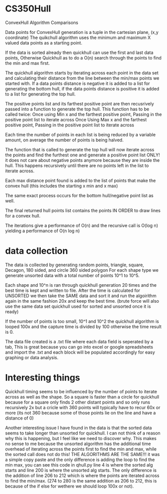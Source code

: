 # CS350Hull
ConvexHull Algorithm Comparisons

Data points for ConvexHull generation is a tuple in the cartesian plane, (x,y coordinate)
The quikchull algorithm uses the minimum and maximum X valued data points as a starting point.

If the data is sorted already then quickhull can use the first and last data points, Otherwise Quickhull as to do a O(n) search through the points to find the min and max first.

The quickhull algorithm starts by iterating across each point in the data set and calculating their distance from the line between the min/max points we started with.  If a data points distance is negative it is added to a list for generating the bottom hull, if the data points distance is positive it is added to a list for generating the top hull.    

The positive points list and its farthest positive point are then recusrively passed into a function to generate the top hull.  This function has to be called twice:
            Once using Min x and the farthest positive point,  Passing in the positive point list to iterate across
            Once Using Max x and the farthest positive point,  Passing in the positive point list to iterate across
            
Each time the number of points in each list is being reduced by a variable amount,  on average the number of points is being halved.

The function that is called to generate the top hull will now iterate across the points and find the furthest one and generate a positive point list ONLY! it does not care about negative points anymore because they are inside the hull.  This happens recursively until there are no points left in the list to iterate across.  

Each max distance point found is added to the list of points that make the convex hull (this includes the starting x min and x max)

The same exact process occurs for the bottom hull/negative point list as well.

The final returned hull points list contains the points IN ORDER to draw lines for a convex hull.


The iterations give a performance of O(n) and the recursive call is O(log n)  yielding a performance of O(n log n)


# data collection

The data is collected by generating random points, triangle, square, Decagon, 180 sided, and circle 360 sided polygon
For each shape type we generate unsorted data with a total number of points 10^1 to 10^5.

Each shape and 10^n is ran through quickhull generation 20 times and the best time is kept and written to file.
After the time is calculated for UNSORTED we then take the SAME data and sort it and run the algoirithm again in the same fashion 20x and keep the best time.     (brute force will also use the same data set quickhull used for sorted and unsorted once it is ready)

If the number of points is too small, 10^1 and 10^2 the quickhull algorithm is looped 100x and the capture time is divided by 100 otherwise the time result is 0.

The data file created is a .txt file where each data field is seperated by a tab, This is great because you can go into excel or google spreadsheets and import the .txt and each block will be populated accordingly for easy graphing or data analysis.

# Interesting things
Quickhull timing seems to be influenced by the number of points to iterate across as well as the shape.  So a square is faster than a circle for quickhull because for a square only finds 2 other distant points and so only runs recursively 2x but a cricle with 360 points will typically have to recur 60x or more (its not 360 because some of those points lie on the line and have a distance of 0)

Another interesting issue I have found in the data is that the sorted data seems to take longer than unsorted for quickhull.  I can not think of a reason why this is happening, but I feel like we need to discover why.   This makes no sense to me because the unsorted algorithm has the additional time overhead of iterating across the points first to find the min and max, while the sorted call does not do this!  THE ALGORITHMS ARE THE SAME!!! it was a simple copy paste and the only difference is adding the loop to find the min max, you can see this code in qhull.py    line 4 is where the sorted alg starts and line 200 is where the unsorted alg starts.   The only difference is the addition of line 206 to 212 which is where the points are iterated across to find the min/max.  (274 to 280 is the same addition as 206 to 212, this is because of the if else for wethere we should loop 100x or not).




